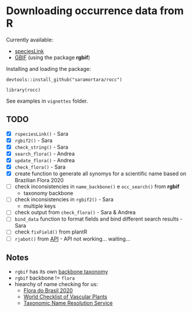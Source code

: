 # Downloading occurrence data from R

Currently available:

- [speciesLink](http://www.splink.org.br/)
- [GBIF](https://www.gbif.org/) (using the package **rgbif**)

Installing and loading the package:

`devtools::install_github("saramortara/rocc")`

```{r setup}
library(rocc)
```

See examples in `vignettes` folder. 

## TODO

- [x] `rspeciesLink()` - Sara
- [x] `rgbif2()` - Sara
- [x] `check_string()` - Sara
- [x] `search_flora()` - Andrea
- [x] `update_flora()` - Andrea
- [x] `check_flora()` - Sara
- [x] create function to generate all synomys for a scientific name based on Brazilian Flora 2020
- [ ] check inconsistencies in `name_backbone()` e `occ_search()` from **rgbif**
  - taxonomy backbone
- [ ] check inconsistencies in `rgbif2()` - Sara
  - multiple keys
- [ ] check output from `check_flora()` - Sara & Andrea
- [ ] `bind_data` function to format fields and bind different search results - Sara
- [ ] check `fixField()` from plantR
- [ ] `rjabot()` from [API](http://servicos.jbrj.gov.br/jabot/) - API not working... waiting...

## Notes

- `rgbif` has its own [backbone taxonomy](https://www.gbif.org/dataset/d7dddbf4-2cf0-4f39-9b2a-bb099caae36c)
- `rgbif` backbone != `flora`
- hiearchy of name checking for us:
  - [Flora do Brasil 2020](http://floradobrasil.jbrj.gov.br/reflora/listaBrasil/ConsultaPublicaUC/ResultadoDaConsultaNovaConsulta.do#CondicaoTaxonCP)
  - [World Checklist of Vascular Plants](https://wcvp.science.kew.org/)
  - [Taxonomic Name Resolution Service](http://tnrs.iplantcollaborative.org/)
